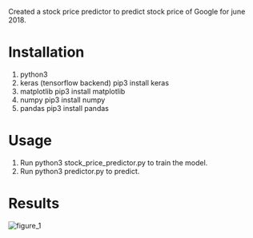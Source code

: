 Created a stock price predictor to predict stock price of Google for june 2018.

# Installation
1. python3
2. keras (tensorflow backend) pip3 install keras
3. matplotlib                 pip3 install matplotlib
4. numpy                      pip3 install numpy
5. pandas                     pip3 install pandas

# Usage
1. Run python3 stock_price_predictor.py to train the model.
2. Run python3 predictor.py to predict.

# Results 
![figure_1](https://user-images.githubusercontent.com/30264166/42206955-458b5348-7ec6-11e8-9bbf-3b3065f37a8a.png)
